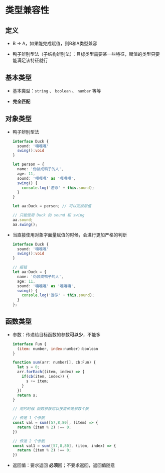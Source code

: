 # 类型兼容性

## 定义

  - B -> A，如果能完成赋值，则B和A类型兼容

  - 鸭子辨别型法（子结构辨别法）：目标类型需要某一些特征，赋值的类型只要能满足该特征就行

## 基本类型

  - 基本类型：`string` 、 `boolean` 、 `number` 等等

  - **完全匹配**

## 对象类型

  - 鸭子辨别型法

    ```ts
    interface Duck {
      sound: '嘎嘎嘎'
      swing():void
    }

    let person = {
      name: '伪装成鸭子的人',
      age: 11,
      sound: '嘎嘎嘎' as '嘎嘎嘎',
      swing() {
        console.log('游泳' + this.sound);
      }
    }

    let aa:Duck = person; // 可以完成赋值

    // 只能使用 Duck 的 sound 和 swing
    aa.sound;
    aa.swing();
    ```

  - 当直接使用对象字面量赋值的时候，会进行更加严格的判断

    ```ts
    interface Duck {
      sound: '嘎嘎嘎'
      swing():void
    }

    // 报错
    let aa:Duck = {
      name: '伪装成鸭子的人',
      age: 11,
      sound: '嘎嘎嘎' as '嘎嘎嘎',
      swing() {
        console.log('游泳' + this.sound);
      }
    };
    ```

## 函数类型

  - 参数：传递给目标函数的参数**可以少**，不能多

    ```javascript
    interface Fun {
      (item: number, index:number):boolean
    }

    function sum(arr: number[], cb:Fun) {
      let s = 0;
      arr.forEach((item, index) => {
        if(cb(item, index)) {
          s += item;
        }
      })
      return s;
    }

    // 用的时候 函数参数可以按需传递参数个数

    // 传递 1 个参数
    const val = sum([57,8,80], (item) => {
      return (item % 2) !== 0;
    })

    // 传递 2 个参数
    const val1 = sum([57,8,80], (item, index) => {
      return (item % 2) !== 0;
    })
    ```

  - 返回值：要求返回 **必须**回；不要求返回，返回值随意
